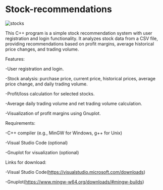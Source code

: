 # Stock-recommendations
![stocks](https://github.com/Umanginigam/stock-recommendations/assets/125351370/fe3d3f0a-0a64-42d3-a089-5a54deba9b45)

This C++ program is a simple stock recommendation system with user registration and login functionality. It analyzes stock data from a CSV file, providing recommendations based on profit margins, average historical price changes, and trading volume.

Features:

-User registration and login.

-Stock analysis: purchase price, current price, historical prices, average price change, and daily trading volume.

-Profit/loss calculation for selected stocks.

-Average daily trading volume and net trading volume calculation.

-Visualization of profit margins using Gnuplot.

Requirements:

-C++ compiler (e.g., MinGW for Windows, g++ for Unix)

-Visual Studio Code (optional)

-Gnuplot for visualization (optional)

Links for download:

-Visual Studio Code(https://visualstudio.microsoft.com/downloads)

-Gnuplot(https://www.mingw-w64.org/downloads/#mingw-builds)
